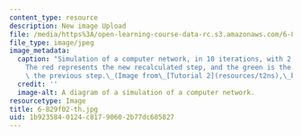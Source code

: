 ```yaml
---
content_type: resource
description: New image Upload
file: /media/https%3A/open-learning-course-data-rc.s3.amazonaws.com/6-829-computer-networks-fall-2002/1b9235840124c81790602b77dc685827_6-829f02-th.jpg
file_type: image/jpeg
image_metadata:
  caption: "Simulation of a computer network, in 10 iterations, with 2.0 ms steps.\_\
    The red represents the new recalculated step, and the green is the trace from\
    \ the previous step.\_(Image from\_[Tutorial 2](resources/t2ns),\_by Hari Balakrishnan.)"
  credit: ''
  image-alt: A diagram of a simulation of a computer network.
resourcetype: Image
title: 6-829f02-th.jpg
uid: 1b923584-0124-c817-9060-2b77dc685827
---
```

